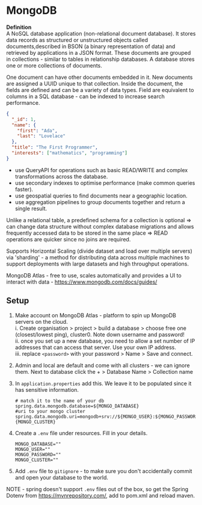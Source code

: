 # MongoDB

**Definition**  
A NoSQL database application (non-relational document database). It stores data records as structured or unstructured objects called documents,described in BSON (a binary representation of data) and retrieved by applications in a JSON format. These documents are grouped in collections - similar to tables in relationship databases. A database stores one or more collections of documents.

One document can have other documents embedded in it. New documents are assigned a UUID unique to that collection. Inside the document, the fields are defined and can be a variety of data types. Field are equivalent to columns in a SQL database - can be indexed to increase search performance.  
```json
{
  "_id": 1,
  "name": {
    "first": "Ada",
    "last": "Lovelace"
  },
  "title": "The First Programmer",
  "interests": ["mathematics", "programming"]
}
```
- use QueryAPI for operations such as basic READ/WRITE and complex transformations across the database.  
- use secondary indexes to optimise performance (make common queries faster).
- use geospatial queries to find documents near a geographic location.
- use aggregation pipelines to group documents together and return a single result.

Unlike a relational table, a predefined schema for a collection is optional => can change data structure without complex database migrations and allows frequently accessed data to be stored in the same place => READ operations are quicker since no joins are required.

Supports Horizontal Scaling (divide dataset and load over multiple servers) via 'sharding' - a method for distributing data across multiple machines to support deployments with large datasets and high throughput operations.

MongoDB Atlas - free to use, scales automatically and provides a UI to interact with data - https://www.mongodb.com/docs/guides/

## Setup
1. Make account on MongoDB Atlas - platform to spin up MongoDB servers on the cloud.  
i. Create organisation > project > build a database > choose free one (closest/lowest ping), cluster0. Note down username and password!  
ii. once you set up a new database, you need to allow a set number of IP addresses that can access that server. Use your own IP address.  
iii. replace `<password>` with your password > Name > Save and connect.

2. Admin and local are default and come with all clusters - we can ignore them. Next to database click the + > Database Name > Collection name

3. In `application.properties` add this. We leave it to be populated since it has sensitive information.
    ```properties
    # match it to the name of your db
    spring.data.mongodb.database=${MONGO_DATABASE}
    #uri to your mongo cluster
    spring.data.mongodb.uri=mongodb+srv://${MONGO_USER}:${MONGO_PASSWORD}@$ {MONGO_CLUSTER}
    ```
4. Create a `.env` file under resources. Fill in your details.
    ```properties
    MONGO_DATABASE=""
    MONGO_USER=""
    MONGO_PASSWORD=""
    MONGO_CLUSTER=""
    ```
5. Add `.env` file to `gitignore` - to make sure you don't accidentally commit and open your database to the world.

NOTE - spring doesn't support `.env` files out of the box, so get the Spring Dotenv from https://mvnrepository.com/, add to pom.xml and reload maven.